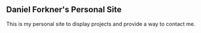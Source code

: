 ## Daniel Forkner's Personal Site

This is my personal site to display projects and provide a way to contact me.
